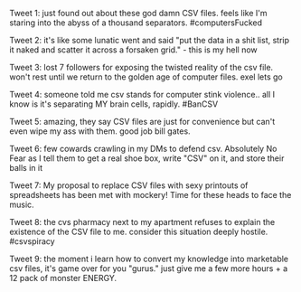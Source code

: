 Tweet 1:
just found out about these god damn CSV files. feels like I'm staring into the abyss of a thousand separators. #computersFucked

Tweet 2:
it's like some lunatic went and said "put the data in a shit list, strip it naked and scatter it across a forsaken grid." - this is my hell now

Tweet 3:
lost 7 followers for exposing the twisted reality of the csv file. won't rest until we return to the golden age of computer files. exel lets go

Tweet 4:
someone told me csv stands for computer stink violence.. all I know is it's separating MY brain cells, rapidly. #BanCSV

Tweet 5:
amazing, they say CSV files are just for convenience but can't even wipe my ass with them. good job bill gates.

Tweet 6:
few cowards crawling in my DMs to defend csv. Absolutely No Fear as I tell them to get a real shoe box, write "CSV" on it, and store their balls in it

Tweet 7:
My proposal to replace CSV files with sexy printouts of spreadsheets has been met with mockery! Time for these heads to face the music.

Tweet 8:
the cvs pharmacy next to my apartment refuses to explain the existence of the CSV file to me. consider this situation deeply hostile. #csvspiracy

Tweet 9:
the moment i learn how to convert my knowledge into marketable csv files, it's game over for you "gurus." just give me a few more hours + a 12 pack of monster ENERGY.